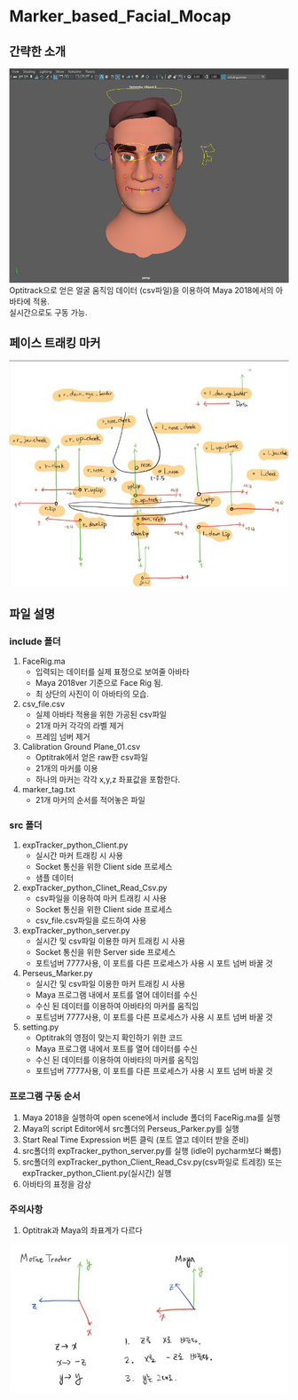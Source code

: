 # Marker_based_Facial_Mocap

## 간략한 소개
![Perseus](./images/Perseus.png.jpg)
Optitrack으로 얻은 얼굴 움직임 데이터 (csv파일)을 이용하여 Maya 2018에서의 아바타에 적용. <br>
실시간으로도 구동 가능. <br>

## 페이스 트래킹 마커
![marker_position](./images/marker_position.png.jpg)

## 파일 설명
### include 폴더
<ol>
    <li>FaceRig.ma
        <ul>
            <li>입력되는 데이터를 실제 표정으로 보여줄 아바타</li>
            <li>Maya 2018ver 기준으로 Face Rig 됨.</li>
            <li>최 상단의 사진이 이 아바타의 모습.</li>
        </ul>
    </li>
    <li>csv_file.csv
        <ul>
            <li>실제 아바타 적용을 위한 가공된 csv파일</li>
            <li>21개 마커 각각의 라벨 제거</li>
            <li>프레임 넘버 제거</li>
        </ul>
    </li>
    <li>Calibration Ground Plane_01.csv
        <ul>
            <li>Optitrak에서 얻은 raw한 csv파일</li>
            <li>21개의 마커를 이용</li>
            <li>하나의 마커는 각각 x,y,z 좌표값을 포함한다.</li>
        </ul>
    </li>
    <li>marker_tag.txt
        <ul>
            <li>21개 마커의 순서를 적어놓은 파일</li>
        </ul>
    </li>
</ol>

### src 폴더
<ol>
    <li> expTracker_python_Client.py
        <ul>
            <li>실시간 마커 트래킹 시 사용</li>
            <li>Socket 통신을 위한 Client side 프로세스</li>
            <li>샘플 데이터</li>
        </ul>
    </li>
        <li> expTracker_python_Clinet_Read_Csv.py
        <ul>
            <li>csv파일을 이용하여 마커 트래킹 시 사용</li>
            <li>Socket 통신을 위한 Client side 프로세스</li>
            <li>csv_file.csv파일을 로드하여 사용</li>
        </ul>
    </li>
    <li> expTracker_python_server.py
        <ul>
            <li>실시간 및 csv파일 이용한 마커 트래킹 시 사용</li>
            <li>Socket 통신을 위한 Server side 프로세스</li>
            <li>포트넘버 7777사용, 이 포트를 다른 프로세스가 사용 시 포트 넘버 바꿀 것</li>
        </ul>
    </li>
    <li> Perseus_Marker.py
        <ul>
            <li>실시간 및 csv파일 이용한 마커 트래킹 시 사용</li>
            <li>Maya 프로그램 내에서 포트를 열어 데이터를 수신</li>
            <li>수신 된 데이터를 이용하여 아바타의 마커를 움직임</li>
            <li>포트넘버 7777사용, 이 포트를 다른 프로세스가 사용 시 포트 넘버 바꿀 것</li>
        </ul>
    </li>
    <li> setting.py
        <ul>
            <li>Optitrak의 영점이 맞는지 확인하기 위한 코드</li>
            <li>Maya 프로그램 내에서 포트를 열어 데이터를 수신</li>
            <li>수신 된 데이터를 이용하여 아바타의 마커를 움직임</li>
            <li>포트넘버 7777사용, 이 포트를 다른 프로세스가 사용 시 포트 넘버 바꿀 것</li>
        </ul>
    </li>
</ol>


### 프로그램 구동 순서
<ol>
    <li>Maya 2018을 실행하여 open scene에서 include 폴더의 FaceRig.ma를 실행</li>
    <li>Maya의 script Editor에서 src폴더의 Perseus_Parker.py를 실행</li>
    <li>Start Real Time Expression 버튼 클릭 (포트 열고 데이터 받을 준비)</li>
    <li>src폴더의 expTracker_python_server.py를 실행 (idle이 pycharm보다 빠름)</li>
    <li>src폴더의 expTracker_python_Client_Read_Csv.py(csv파일로 트레킹) 또는 expTracker_python_Client.py(실시간) 실행</li>
    <li>아바타의 표정을 감상</li>
</ol>

### 주의사항

<Ol>
    <li> Optitrak과 Maya의 좌표계가 다르다 <br></li>    
</Ol>

![warning1](./images/warning1.png.jpg)